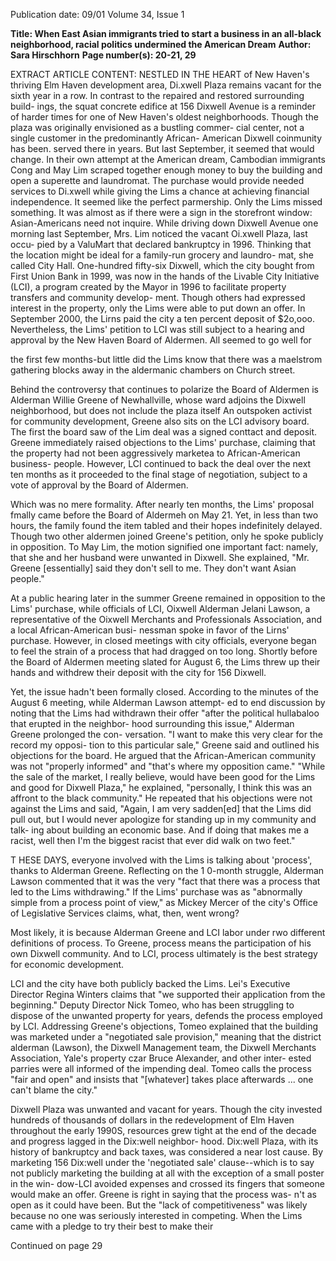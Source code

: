 Publication date: 09/01
Volume 34, Issue 1

**Title: When East Asian immigrants tried to start a business in an all-black neighborhood, racial politics undermined the American Dream**
**Author: Sara Hirschhorn**
**Page number(s): 20-21, 29**

EXTRACT ARTICLE CONTENT:
NESTLED IN THE HEART of New Haven's thriving Elm Haven 
development area, Di.xwell Plaza remains vacant for the sixth year 
in a row. In contrast to the repaired and restored surrounding build-
ings, the squat concrete edifice at 156 Dixwell Avenue is a reminder 
of harder times for one of New Haven's oldest neighborhoods. 
Though the plaza was originally envisioned as a bustling commer-
cial center, not a single customer in the predominantly African-
American Dixwell coinmunity has been. served there in years. But 
last September, it seemed that would change. In their own attempt 
at the American dream, Cambodian immigrants Cong and May 
Lim scraped together enough money to buy the building and open 
a superette and laundromat. The purchase would provide needed 
services to Di.xwell while giving the Lims a chance at achieving 
financial independence. It seemed like the perfect parmership. 
Only the Lims missed something. It was almost as if there were a 
sign in the storefront window: Asian-Americans need not inquire. 
While driving down Dixwell Avenue one morning last 
September, Mrs. Lim noticed the vacant Oi.xwell Plaza, last occu-
pied by a ValuMart that declared bankruptcy in 1996. Thinking that 
the location might be ideal for a family-run grocery and laundro-
mat, she called City Hall. One-hundred fifty-six Dixwell, which the 
city bought from First Union Bank in 1999, was now in the hands 
of the Livable City Initiative (LCI), a program created by the Mayor 
in 1996 to facilitate property transfers and community develop-
ment. Though others had expressed interest in the property, only 
the Lims were able to put down an offer. In September 2000, the 
Lirns paid the city a ten percent deposit of $2o,ooo. Nevertheless, 
the Lims' petition to LCI was still subject to a hearing and approval 
by the New Haven Board of Aldermen. All seemed to go well for


the first few months-but little did the Lims know that there was a 
maelstrom gathering blocks away in the aldermanic chambers on 
Church street. 

Behind the controversy that continues to polarize the Board of 
Aldermen is Alderman Willie Greene of Newhallville, whose ward 
adjoins the Dixwell neighborhood, but does not include the plaza 
itself An outspoken activist for community development, Greene 
also sits on the LCI advisory board. The first the board saw of the 
Lim deal was a signed conttact and deposit. Greene immediately 
raised objections to the Lims' purchase, claiming that the property 
had not been aggressively marketea to African-American business-
people. However, LCI continued to back the deal over the next ten 
months as it proceeded to the final stage of negotiation, subject to 
a vote of approval by the Board of Aldermen. 

Which was no mere formality. After nearly ten months, the 
Lims' proposal fmally came before the Board of Aldermeh on May 
21. Yet, in less than two hours, the family found the item tabled and 
their hopes indefinitely delayed. Though two other aldermen joined 
Greene's petition, only he spoke publicly in opposition. To May 
Lim, the motion signified one important fact: namely, that she and 
her husband were unwanted in Dixwell. She explained, "Mr. 
Greene [essentially] said they don't sell to me. They don't want 
Asian people." 

At a public hearing later in the summer Greene remained in 
opposition to the Lims' purchase, while officials of LCI, Oixwell 
Alderman Jelani Lawson, a representative of the Oixwell Merchants 
and Professionals Association, and a local African-American busi-
nessman spoke in favor of the Lirns' purchase. However, in closed 
meetings with city officials, everyone began to feel the strain of a 
process that had dragged on too long. Shortly before the Board of 
Aldermen meeting slated for August 6, the Lims threw up their 
hands and withdrew their deposit with the city for 156 Dixwell. 

Yet, the issue hadn't been formally closed. According to the 
minutes of the August 6 meeting, while Alderman Lawson attempt-
ed to end discussion by noting that the Lims had withdrawn their 
offer "after the political hullabaloo that erupted in the neighbor-
hood surrounding this issue," Alderman Greene prolonged the con-
versation. "I want to make this very clear for the record my opposi-
tion to this particular sale," Greene said and outlined his objections 
for the board. He argued that the African-American community 
was not "properly informed" and "that's where my opposition 
came." "While the sale of the market, I really believe, would have 
been good for the Lims and good for Dixwell Plaza," he explained, 
"personally, I think this was an affront to the black community." He 
repeated that his objections were not against the Lims and said, 
"Again, I am very sadden[ed] that the Lims did pull out, but I 
would never apologize for standing up in my community and talk-
ing about building an economic base. And if doing that makes me 
a racist, well then I'm the biggest racist that ever did walk on two 
feet." 

T HESE DAYS, everyone involved with the Lims is talking about 
'process', thanks to Alderman Greene. Reflecting on the 1 0-month 
struggle, Alderman Lawson commented that it was the very "fact 
that there was a process that led to the Lims withdrawing." If the 
Lims' purchase was as "abnormally simple from a process point of 
view," as Mickey Mercer of the city's Office of Legislative Services 
claims, what, then, went wrong? 

Most likely, it is because Alderman Greene and LCI labor under 
rwo different definitions of process. To Greene, process means the 
participation of his own Dixwell community. And to LCI, process 
ultimately is the best strategy for economic development. 

LCI and the city have both publicly backed the Lims. Lei's 
Executive Director Regina Winters claims that "we supported their 
application from the beginning." Deputy Director Nick Tomeo, 
who has been struggling to dispose of the unwanted property for 
years, defends the process employed by LCI. Addressing Greene's 
objections, Tomeo explained that the building was marketed under 
a "negotiated sale provision," meaning that the district alderman 
(Lawson), the Dixwell Management team, the Dixwell Merchants 
Association, Yale's property czar Bruce Alexander, and other inter-
ested parries were all informed of the impending deal. Tomeo calls 
the process "fair and open" and insists that "[whatever] takes place 
afterwards ... one can't blame the city." 

Dixwell Plaza was unwanted and vacant for years. Though the 
city invested hundreds of thousands of dollars in the redevelopment 
of Elm Haven throughout the early 1990S, resources grew tight at 
the end of the decade and progress lagged in the Dix:well neighbor-
hood. Dix:well Plaza, with its history of bankruptcy and back taxes, 
was considered a near lost cause. By marketing 156 Dix:well under 
the 'negotiated sale' clause--which is to say not publicly marketing 
the building at all with the exception of a small poster in the win-
dow-LCI avoided expenses and crossed its fingers that someone 
would make an offer. Greene is right in saying that the process was-
n't as open as it could have been. But the "lack of competitiveness" 
was likely because no one was seriously interested in competing. 
When the Lims came with a pledge to try their best to make their

Continued on page 29